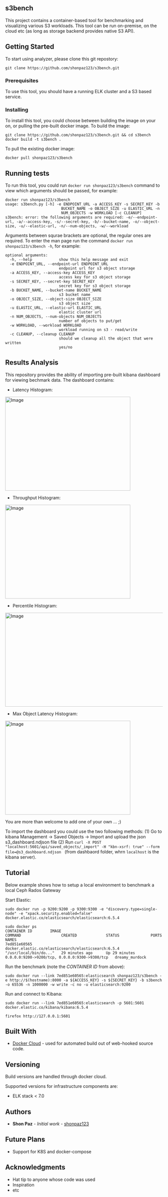 ## s3bench

This project contains a container-based tool for benchmarking and visualizing various S3 workloads. This tool can be run on-premise, on the cloud etc (as long as storage backend provides native S3 API).

## Getting Started

To start using analyzer, please clone this git repostory: 
```
git clone https://github.com/shonpaz123/s3bench.git
```
### Prerequisites

To use this tool, you should have a running ELK cluster and a S3 based service. 

### Installing

To install this tool, you could choose between building the image on your on, or pulling the pre-built docker image. 
To build the image:

```
git clone https://github.com/shonpaz123/s3bench.git && cd s3bench
docker build -t s3bench .
```

To pull the existing docker image: 

```
docker pull shonpaz123/s3bench
```

## Running tests

To run this tool, you could run ``` docker run shonpaz123/s3bench ``` command to view which arguments should be passed, for example:

```
docker run shonpaz123/s3bench
usage: s3bench.py [-h] -e ENDPOINT_URL -a ACCESS_KEY -s SECRET_KEY -b
                         BUCKET_NAME -o OBJECT_SIZE -u ELASTIC_URL -n
                         NUM_OBJECTS -w WORKLOAD [-c CLEANUP]
s3bench: error: the following arguments are required: -e/--endpoint-url, -a/--access-key, -s/--secret-key, -b/--bucket-name, -o/--object-size, -u/--elastic-url, -n/--num-objects, -w/--workload
```
Arguments between squrae brackets are optional, the regular ones are required. To enter the man page run the command ``` docker run shonpaz123/s3bench -h ```, for example: 

``` 
optional arguments:
  -h, --help            show this help message and exit
  -e ENDPOINT_URL, --endpoint-url ENDPOINT_URL
                        endpoint url for s3 object storage
  -a ACCESS_KEY, --access-key ACCESS_KEY
                        access key for s3 object storage
  -s SECRET_KEY, --secret-key SECRET_KEY
                        secret key for s3 object storage
  -b BUCKET_NAME, --bucket-name BUCKET_NAME
                        s3 bucket name
  -o OBJECT_SIZE, --object-size OBJECT_SIZE
                        s3 object size
  -u ELASTIC_URL, --elastic-url ELASTIC_URL
                        elastic cluster url
  -n NUM_OBJECTS, --num-objects NUM_OBJECTS
                        number of objects to put/get
  -w WORKLOAD, --workload WORKLOAD
                        workload running on s3 - read/write
  -c CLEANUP, --cleanup CLEANUP
                        should we cleanup all the object that were written
                        yes/no
```
## Results Analysis

This repository provides the ability of importing pre-built kibana dashboard for viewing bechmark data. The dashboard contains: 

* Latency Histogram: 

<p align="left">
    <img src="../master/dashboard/Latency.png" alt="Image" width="400" height="300" />
</p>

* Throughput Histogram: 

<p align="left">
    <img src="../master/dashboard/Throughput.png" alt="Image" width="400" height="300" />
</p>

* Percentile Histogram: 

<p align="left">
    <img src="../master/dashboard/Percentiles.png" alt="Image" width="800" height="300" />
</p>

* Max Object Latency Histogram: 

<p align="left">
    <img src="../master/dashboard/MaxLatencyObject.png" alt="Image" width="400" height="300" />
</p>

You are more than welcome to add one of your own ... ;)

To import the dashboard you could use the two following methods:
(1) Go to kibana Management -> Saved Objects -> Import and upload the json s3_dashboard.ndjson file
(2) Run ```curl -X POST "localhost:5601/api/saved_objects/_import" -H "kbn-xsrf: true" --form file=@s3_dashboard.ndjson ``` (from dashbaord folder, whrn `localhost` is the kibana server).


## Tutorial

Below example shows how to setup a local environment to benchmark a local Ceph Rados Gateway

Start Elastic:

```shell
sudo docker run -p 9200:9200 -p 9300:9300 -e "discovery.type=single-node" -e "xpack.security.enabled=false" docker.elastic.co/elasticsearch/elasticsearch:6.5.4

sudo docker ps
CONTAINER ID        IMAGE                                                 COMMAND                  CREATED             STATUS              PORTS                                            NAMES
7ed851e60565        docker.elastic.co/elasticsearch/elasticsearch:6.5.4   "/usr/local/bin/do..."   29 minutes ago      Up 29 minutes       0.0.0.0:9200->9200/tcp, 0.0.0.0:9300->9300/tcp   dreamy_murdock
```

Run the benchmark (note the _CONTAINER ID_ from above):

```shell
sudo docker run --link 7ed851e60565:elasticsearch shonpaz123/s3bench -e http://$(hostname):8000 -a ${ACCESS_KEY} -s ${SECRET_KEY} -b s3bench -o 65536 -n 1000000 -w write -c no -u elasticsearch:9200
```

Run and connect to Kibana:

```shell
sudo docker run --link 7ed851e60565:elasticsearch -p 5601:5601 docker.elastic.co/kibana/kibana:6.5.4

firefox http://127.0.0.1:5601
```

## Built With

* [Docker Cloud](https://cloud.docker.com/) - used for automated build out of web-hooked source code. 

## Versioning

Build versions are handled through docker cloud. 

Supported versions for infrastructure components are: 
- ELK stack < 7.0

## Authors

* **Shon Paz** - *Initial work* - [shonpaz123](https://github.com/shonpaz123)

## Future Plans 
- Support for K8S and docker-compose 

## Acknowledgments

* Hat tip to anyone whose code was used
* Inspiration
* etc
